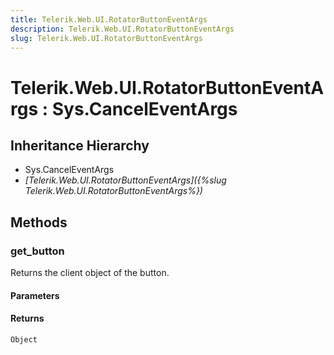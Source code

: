 ```yaml
---
title: Telerik.Web.UI.RotatorButtonEventArgs
description: Telerik.Web.UI.RotatorButtonEventArgs
slug: Telerik.Web.UI.RotatorButtonEventArgs
---
```


# Telerik.Web.UI.RotatorButtonEventArgs : Sys.CancelEventArgs 

## Inheritance Hierarchy

* Sys.CancelEventArgs
* *[Telerik.Web.UI.RotatorButtonEventArgs]({%slug Telerik.Web.UI.RotatorButtonEventArgs%})*


## Methods

###  get_button

Returns the client object of the button. 

#### Parameters

#### Returns

`Object` 

